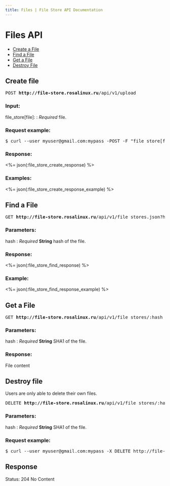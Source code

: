 ```yaml
---
title: Files | File Store API Documentation
---
```


# Files API

* <a href="#create-file">Create a File </a>
* <a href="#find-a-file">Find a File</a>
* <a href="#get-a-file">Get a File</a>
* <a href="#destroy-file">Destroy File</a>

## Create file

<pre>POST <strong>http://file-store.rosalinux.ru</strong>/api/v1/upload</pre>

### Input:

file_store[file]:
: _Required_ file.

### Request example:

<pre class="terminal">
$ curl --user myuser@gmail.com:mypass -POST -F "file_store[file]=@/path/to/file/archive.zip" http://file-store.rosalinux.ru/api/v1/upload
</pre>

### Response:

<%= json(:file_store_create_response) %>

### Examples:

<%= json(:file_store_create_response_example) %>

## Find a File

<pre>GET <strong>http://file-store.rosalinux.ru</strong>/api/v1/file_stores.json?hash=:hash</pre>

### Parameters:

hash
: _Required_ **String** hash of the file.

### Response:

<%= json(:file_store_find_response) %>

### Example:

<%= json(:file_store_find_response_example) %>

## Get a File

<pre>GET <strong>http://file-store.rosalinux.ru</strong>/api/v1/file_stores/:hash</pre>

### Parameters:

hash
: _Required_ **String** SHA1 of the file.

### Response:

File content

## Destroy file

Users are only able to delete their own files.

<pre>DELETE <strong>http://file-store.rosalinux.ru</strong>/api/v1/file_stores/:hash.json</pre>

### Parameters:

hash
: _Required_ **String** SHA1 of the file.

### Request example:

<pre class="terminal">
$ curl --user myuser@gmail.com:mypass -X DELETE http://file-store.rosalinux.ru/api/v1/file_stores/3a93e5553490e39b4cd50269d51ad8438b7e20b8.json
</pre>

## Response

  Status: 204 No Content
